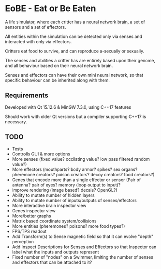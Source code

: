 # EoBE - Eat or Be Eaten
A life simulator, where each critter has a neural network brain, a set of sensors and a set of effectors.

All entities within the simulation can be detected only via senses and interacted with only via effectors.

Critters eat food to survive, and can reproduce a-sexually or sexually.

The senses and abilities a critter has are entirely based upon their genome, and all behaviour based on their neural network brain.

Senses and effectors can have their own mini neural network, so that specific behaviour can be inherited along with them.

Requirements
-----
Developed with Qt 15.12.6 & MinGW 7.3.0, using C++17 features

Should work with older Qt versions but a compiler supporting C++17 is necessary.

TODO
-----
 - Tests
 - Controlls GUI & more options
 - More senses (fixed value? occilating value? low pass filtered random value?)
 - More effectors (mouthparts? body armor? spikes? sex organs? pheremone creators? poison creators? decoy creators? food creators?)
 - Genes that encode more than a single effector or sensor (Pair of antenna? pair of eyes? memory (loop output to input)?
 - Improve rendering (image based? decals? OpenGL?)
 - Ability to mutate number of hidden layers
 - Ability to mutate number of inputs/outputs of senses/effectors
 - More interactive brain inspector view
 - Genes inspector view
 - More/better graphs
 - Matrix based coordinate system/collisions
 - More entities (pheremones? poisons? more food types?)
 - FPS/TPS readout
 - Add Transform(s) to Sense magnetic field so that it can evolve "depth" perception
 - Add Inspect Descriptions for Senses and Effectors so that Inspector can label what the inputs and outputs represent
 - Fixed number of "nodes" on a Swimmer, limiting the number of senses and effectors that can be attached to it?
